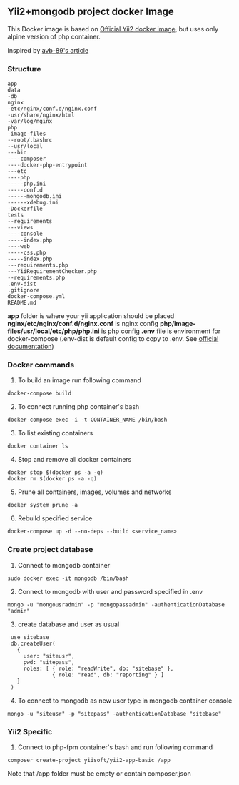 ## Yii2+mongodb project docker Image

This Docker image is based on [Official Yii2 docker image](https://github.com/yiisoft/yii2-docker), but uses only alpine version of php container.

Inspired by [avb-89's article](https://habrahabr.ru/post/349704/)
 
### Structure

```
app 
data
-db
nginx
-etc/nginx/conf.d/nginx.conf
-usr/share/nginx/html
-var/log/nginx
php
-image-files
--root/.bashrc
--usr/local
---bin
----composer
----docker-php-entrypoint
---etc
----php
-----php.ini
-----conf.d
------mongodb.ini
------xdebug.ini
-Dockerfile
tests
--requirements
---views
----console
-----index.php
----web
-----css.php
-----index.php
---requirements.php
---YiiRequirementChecker.php
--requirements.php
.env-dist
.gitignore
docker-compose.yml
README.md
```

**app** folder is where your yii application should be placed
**nginx/etc/nginx/conf.d/nginx.conf** is nginx config
**php/image-files/usr/local/etc/php/php.ini** is php config
**.env** file is environment for docker-compose (.env-dist is default config to copy to .env. See [official documentation](https://github.com/yiisoft/yii2-docker))

### Docker commands

1. To build an image run following command

```
docker-compose build
```

2. To connect running php container's bash

```
docker-compose exec -i -t CONTAINER_NAME /bin/bash
```

3. To list existing containers

```
docker container ls
```

4. Stop and remove all docker containers

```
docker stop $(docker ps -a -q)
docker rm $(docker ps -a -q)
```

5. Prune all containers, images, volumes and networks

```
docker system prune -a
```

6. Rebuild specified service

```
docker-compose up -d --no-deps --build <service_name>
```

### Create project database

1. Connect to mongodb container

```
sudo docker exec -it mongodb /bin/bash
```

2. Connect to mongodb with user and password specified in .env

```
mongo -u "mongousradmin" -p "mongopassadmin" -authenticationDatabase "admin"
```

3. create database and user as usual

```
 use sitebase
 db.createUser(
   {
     user: "siteusr",
     pwd: "sitepass",
     roles: [ { role: "readWrite", db: "sitebase" },
              { role: "read", db: "reporting" } ]
   }
 )
```

4. To connect to mongodb as new user type in mongodb container console

```
mongo -u "siteusr" -p "sitepass" -authenticationDatabase "sitebase"
```

### Yii2 Specific

1. Connect to php-fpm container's bash and run following command

```
composer create-project yiisoft/yii2-app-basic /app
```

Note that /app folder must be empty or contain composer.json